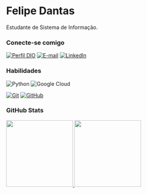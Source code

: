 
# Felipe Dantas

Estudante de Sistema de Informação.

### Conecte-se comigo

[![Perfil DIO](https://img.shields.io/badge/-Meu%20Perfil%20na%20DIO-30A3DC?style=for-the-badge)](https://web.dio.me/users/marcosfelipe100?tab=achievements)
[![E-mail](https://img.shields.io/badge/-Email-000?style=for-the-badge&logo=microsoft-outlook&logoColor=E94D5F)](mailto:felipx.dantas@gmail.com)
[![LinkedIn](https://img.shields.io/badge/-LinkedIn-000?style=for-the-badge&logo=linkedin&logoColor=30A3DC)](https://www.linkedin.com/in/felipe-dantas-b76591188/)

### Habilidades

![Python](https://img.shields.io/badge/Python-000?style=for-the-badge&logo=python&logoColor=30A3DC)
![Google Cloud](https://img.shields.io/badge/GoogleCloud-%234285F4.svg?style=for-the-badge&logo=google-cloud&logoColor=white)


[![Git](https://img.shields.io/badge/Git-000?style=for-the-badge&logo=git&logoColor=E94D5F)](https://git-scm.com/doc)
[![GitHub](https://img.shields.io/badge/GitHub-000?style=for-the-badge&logo=github&logoColor=30A3DC)](https://docs.github.com/)

### GitHub Stats

<div>
<a href="https://github.com/felpsdantas">
<img loading="lazy" height="180em" src="https://github-readme-stats.vercel.app/api/top-langs/?username=felpsdantas&layout=compact&langs_count=7&theme=dracula"/>
<img loading="lazy" height="180em" src="https://github-readme-stats.vercel.app/api?username=felpsdantas&show_icons=true&theme=dracula&include_all_commits=true&count_private=true"/>
</div>
